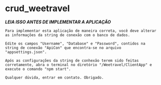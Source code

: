 # crud_weetravel

***LEIA ISSO ANTES DE IMPLEMENTAR A APLICAÇÃO***

	Para implementar esta aplicação de maneira correta, você deve alterar as informações da string de conexão com o banco de dados.

	Edite os campos "Username", "Database" e "Password", contidos na string de conexão "ApiCon" que encontra-se no arquivo "appsettings.json".
	
	Após as configurações da string de conhexão terem sido feitas corretamente, abra o terminal no diretório "/Weetravel/ClientApp" e execute o comando "npm start".

	Qualquer dúvida, entrar em contato. Obrigado.
